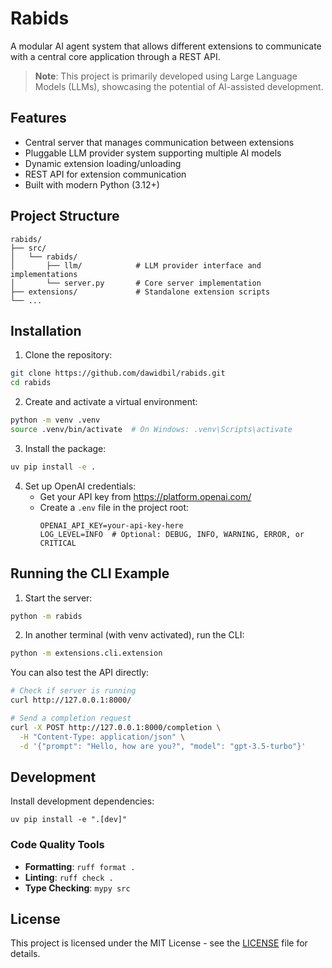 # Rabids

A modular AI agent system that allows different extensions to communicate with a central core application through a REST API.

> **Note**: This project is primarily developed using Large Language Models (LLMs), showcasing the potential of AI-assisted development.

## Features

- Central server that manages communication between extensions
- Pluggable LLM provider system supporting multiple AI models
- Dynamic extension loading/unloading
- REST API for extension communication
- Built with modern Python (3.12+)

## Project Structure

    rabids/
    ├── src/
    │   └── rabids/
    │       ├── llm/            # LLM provider interface and implementations
    │       └── server.py       # Core server implementation
    ├── extensions/             # Standalone extension scripts
    └── ...

## Installation

1. Clone the repository:

```bash
git clone https://github.com/dawidbil/rabids.git
cd rabids
```

2. Create and activate a virtual environment:

```bash
python -m venv .venv
source .venv/bin/activate  # On Windows: .venv\Scripts\activate
```

3. Install the package:

```bash
uv pip install -e .
```

4. Set up OpenAI credentials:
   - Get your API key from https://platform.openai.com/
   - Create a `.env` file in the project root:
     ```
     OPENAI_API_KEY=your-api-key-here
     LOG_LEVEL=INFO  # Optional: DEBUG, INFO, WARNING, ERROR, or CRITICAL
     ```

## Running the CLI Example

1. Start the server:
```bash
python -m rabids
```

2. In another terminal (with venv activated), run the CLI:
```bash
python -m extensions.cli.extension
```

You can also test the API directly:
```bash
# Check if server is running
curl http://127.0.0.1:8000/

# Send a completion request
curl -X POST http://127.0.0.1:8000/completion \
  -H "Content-Type: application/json" \
  -d '{"prompt": "Hello, how are you?", "model": "gpt-3.5-turbo"}'
```

## Development

Install development dependencies:

    uv pip install -e ".[dev]"

### Code Quality Tools

- **Formatting**: `ruff format .`
- **Linting**: `ruff check .`
- **Type Checking**: `mypy src`

## License

This project is licensed under the MIT License - see the [LICENSE](LICENSE) file for details.
